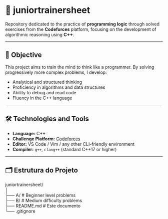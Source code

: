 # 🧠 juniortrainersheet

Repository dedicated to the practice of **programming logic** through solved exercises from the **Codeforces** platform, focusing on the development of algorithmic reasoning using **C++**.

---

## 📌 Objective

This project aims to train the mind to think like a programmer. By solving progressively more complex problems, I develop:

- Analytical and structured thinking
- Proficiency in algorithms and data structures
- Ability to debug and read code
- Fluency in the C++ language

---

## 🛠️ Technologies and Tools

- **Language:** C++
- **Challenge Platform:** [Codeforces](https://codeforces.com/)
- **Editor:** VS Code / Vim / any other CLI-friendly environment
- **Compiler:** `g++`, `clang++` (standard C++17 or higher)

---

## 🗂️ Estrutura do Projeto
juniortrainersheet/
<br>│
<br>├── A/ # Beginner level problems
<br>├── B/ # Medium difficulty problems
<br>├── README.md # Este documento
<br>└── .gitignore
